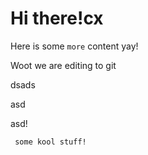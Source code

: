 # Hi there!cx

Here is some `more` content yay!


Woot we are editing to git

dsads

asd


asd!

```
 some kool stuff!
```